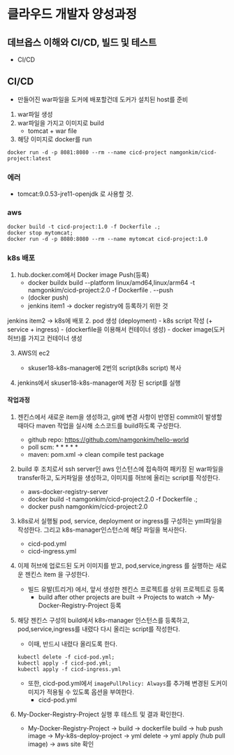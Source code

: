 # 클라우드 개발자 양성과정


## 데브옵스 이해와 CI/CD, 빌드 및 테스트
* CI/CD


## CI/CD
* 만들어진 war파일을 도커에 배포할건데 도커가 설치된 host를 준비
1. war파일 생성
2. war파일을 가지고 이미지로 build
    - tomcat + war file
3. 해당 이미지로 docker를 run

```
docker run -d -p 8081:8080 --rm --name cicd-project namgonkim/cicd-project:latest
```
### 에러
* tomcat:9.0.53-jre11-openjdk 로 사용할 것.

### aws
```
docker build -t cicd-project:1.0 -f Dockerfile .;
docker stop mytomcat;
docker run -d -p 8080:8080 --rm --name mytomcat cicd-project:1.0
```

### k8s 배포

1. hub.docker.com에서 Docker image Push(등록)
    - docker buildx build --platform linux/amd64,linux/arm64 -t namgonkim/cicd-project:2.0 -f Dockerfile . --push
    - (docker push)
    - jenkins item1 -> docker registry에 등록하기 위한 것

jenkins item2 -> k8s에 배포
2. pod 생성 (deployment)
    - k8s script 작성 (+ service + ingress)
    - (dockerfile을 이용해서 컨테이너 생성)
    - docker image(도커허브)를 가지고 컨테이너 생성
    

3. AWS의 ec2
    - skuser18-k8s-manager에 2번의 script(k8s script) 복사

4. jenkins에서 skuser18-k8s-manager에 저장 된 script를 실행

#### 작업과정
1. 젠킨스에서 새로운 item을 생성하고, git에 변경 사항이 반영된 commit이 발생할 때마다 maven 작업을 실시해 소스코드를 build하도록 구성한다.
    - github repo: https://github.com/namgonkim/hello-world
    - poll scm: * * * * *
    - maven: pom.xml -> clean compile test package
2. build 후 조치로서 ssh server인 aws 인스턴스에 접속하여 패키징 된 war파일을 transfer하고, 도커파일을 생성하고, 이미지를 허브에 올리는 script를 작성한다.
    - aws-docker-registry-server
    - docker build -t namgonkim/cicd-project:2.0 -f Dockerfile .;
    - docker push namgonkim/cicd-project:2.0
3. k8s로서 실행될 pod, service, deployment or ingress를 구성하는 yml파일을 작성한다. 그리고 k8s-manager인스턴스에 해당 파일을 복사한다.
    - cicd-pod.yml
    - cicd-ingress.yml
4. 이제 허브에 업로드된 도커 이미지를 받고, pod,service,ingress 를 실행하는 새로운 젠킨스 item 을 구성한다.
    - 빌드 유발(트리거) 에서, 앞서 생성한 젠킨스 프로젝트를 상위 프로젝트로 등록
        - build after other projects are built -> Projects to watch -> My-Docker-Registry-Project 등록
5. 해당 젠킨스 구성의 build에서 k8s-manager 인스턴스를 등록하고, pod,service,ingress를 내렸다 다시 올리는 script를 작성한다.
    - 이때, 반드시 내렸다 올리도록 한다.

    ```
    kubectl delete -f cicd-pod.yml;
    kubectl apply -f cicd-pod.yml;
    kubectl apply -f cicd-ingress.yml
    ```

    - 또한, cicd-pod.yml에서 ```imagePullPolicy: Always```를 추가해 변경된 도커이미지가 적용될 수 있도록 옵션을 부여한다.
        - cicd-pod.yml
6. My-Docker-Registry-Project 실행 후 테스트 및 결과 확인한다.
    - My-Docker-Registry-Project -> build -> dockerfile build -> hub push image -> My-k8s-deploy-project -> yml delete -> yml apply (hub pull image) -> aws site 확인